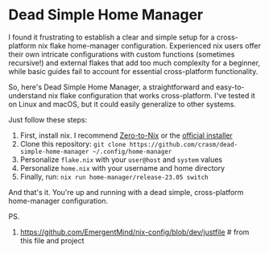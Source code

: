 # Dead Simple Home Manager

I found it frustrating to establish a clear and simple setup for a cross-platform nix flake home-manager configuration. Experienced nix users offer their own intricate configurations with custom functions (sometimes recursive!) and external flakes that add too much complexity for a beginner, while basic guides fail to account for essential cross-platform functionality.

So, here's Dead Simple Home Manager, a straightforward and easy-to-understand nix flake configuration that works cross-platform. I've tested it on Linux and macOS, but it could easily generalize to other systems.

Just follow these steps:

1. First, install nix. I recommend [Zero-to-Nix](https://zero-to-nix.com/start/install) or the [official installer](https://nixos.org/download.html)
2. Clone this repository: `git clone https://github.com/crasm/dead-simple-home-manager ~/.config/home-manager`
3. Personalize `flake.nix` with your `user@host` and `system` values
4. Personalize `home.nix` with your username and home directory
4. Finally, run: `nix run home-manager/release-23.05 switch`

And that's it. You're up and running with a dead simple, cross-platform home-manager configuration.

PS.
1. https://github.com/EmergentMind/nix-config/blob/dev/justfile # from this file and project
